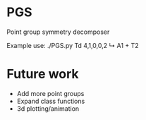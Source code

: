 # PGS
Point group symmetry decomposer

Example use:
./PGS.py Td 4,1,0,0,2
↳ A1 + T2

# Future work
* Add more point groups
* Expand class functions
* 3d plotting/animation
